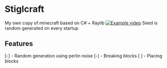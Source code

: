# Stiglcraft
My own copy of minecraft based on C# + Raylib
[![Example video](https://img.youtube.com/vi/4YReaV0GpQk/0.jpg)](https://www.youtube.com/watch?v=4YReaV0GpQk)
Seed is random generated on every startup

## Features
[-] - Random generation using perlin noise
[-] - Breaking blocks
[ ] - Placing blocks